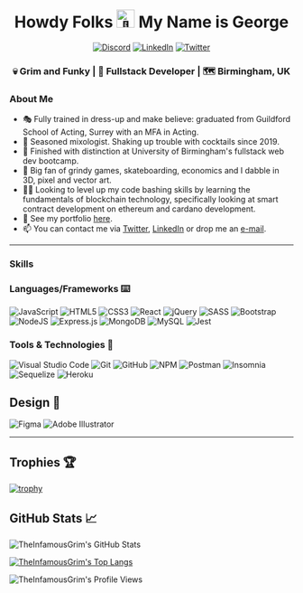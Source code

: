 <h1 align="center">Howdy Folks <picture>
  <source srcset="https://fonts.gstatic.com/s/e/notoemoji/latest/1f47b/512.webp" type="image/webp">
  <img src="https://fonts.gstatic.com/s/e/notoemoji/latest/1f47b/512.gif" alt="👻" width="32" height="32">
</picture> My Name is George
 </h1>
 
 <div align="center">
 
<a href="https://discordapp.com/users/GrimFunk#8985">![Discord](https://img.shields.io/badge/Discord-%235865F2.svg?style=for-the-badge&logo=discord&logoColor=white)</a>
<a href="https://www.linkedin.com/in/george-fincher-aa7869214/">![LinkedIn](https://img.shields.io/badge/linkedin-%230077B5.svg?style=for-the-badge&logo=linkedin&logoColor=white)</a>
<a href="https://twitter.com/VaporWhy">![Twitter](https://img.shields.io/badge/Twitter-%231DA1F2.svg?style=for-the-badge&logo=Twitter&logoColor=white)</a>
  
 </div>
 
 <h3 align="center">
  💀 Grim and Funky | 👾 Fullstack Developer | 🗺️ Birmingham, UK
 </h3>
  
 ### About Me

- 🎭 Fully trained in dress-up and make believe: graduated from Guildford School of Acting, Surrey with an MFA in Acting.
- 🍹 Seasoned mixologist. Shaking up trouble with cocktails since 2019.
- 🏅 Finished with distinction at University of Birmingham's fullstack web dev bootcamp.
- 💞️ Big fan of grindy games, skateboarding, economics and I dabble in 3D, pixel and vector art.
- 🧑‍🎓 Looking to level up my code bashing skills by learning the fundamentals of blockchain technology, specifically looking at smart contract development on ethereum and cardano development.
- 🌆 See my portfolio [here](https://theinfamousgrim.github.io/george-fincher-web-portfolio/).
- 📫 You can contact me via [Twitter](https://twitter.com/VaporWhy), [LinkedIn](https://www.linkedin.com/in/george-fincher-aa7869214/) or drop me an [e-mail](mailto:finchergeorge1@gmail.com).

---

### Skills

### Languages/Frameworks ⌨️

![JavaScript](https://img.shields.io/badge/javascript-%23323330.svg?style=for-the-badge&logo=javascript&logoColor=%23F7DF1E)
![HTML5](https://img.shields.io/badge/html5-%23E34F26.svg?style=for-the-badge&logo=html5&logoColor=white)
![CSS3](https://img.shields.io/badge/css3-%231572B6.svg?style=for-the-badge&logo=css3&logoColor=white)
![React](https://img.shields.io/badge/react-%2320232a.svg?style=for-the-badge&logo=react&logoColor=%2361DAFB)
![jQuery](https://img.shields.io/badge/jquery-%230769AD.svg?style=for-the-badge&logo=jquery&logoColor=white)
![SASS](https://img.shields.io/badge/SASS-hotpink.svg?style=for-the-badge&logo=SASS&logoColor=white)
![Bootstrap](https://img.shields.io/badge/bootstrap-%23563D7C.svg?style=for-the-badge&logo=bootstrap&logoColor=white)
![NodeJS](https://img.shields.io/badge/node.js-6DA55F?style=for-the-badge&logo=node.js&logoColor=white)
![Express.js](https://img.shields.io/badge/express.js-%23404d59.svg?style=for-the-badge&logo=express&logoColor=%2361DAFB)
![MongoDB](https://img.shields.io/badge/MongoDB-%234ea94b.svg?style=for-the-badge&logo=mongodb&logoColor=white)
![MySQL](https://img.shields.io/badge/mysql-%2300f.svg?style=for-the-badge&logo=mysql&logoColor=white)
![Jest](https://img.shields.io/badge/-jest-%23C21325?style=for-the-badge&logo=jest&logoColor=white)

### Tools & Technologies 🔧

![Visual Studio Code](https://img.shields.io/badge/Visual%20Studio%20Code-0078d7.svg?style=for-the-badge&logo=visual-studio-code&logoColor=white)
![Git](https://img.shields.io/badge/git-%23F05033.svg?style=for-the-badge&logo=git&logoColor=white)
![GitHub](https://img.shields.io/badge/github-%23121011.svg?style=for-the-badge&logo=github&logoColor=white)
![NPM](https://img.shields.io/badge/NPM-%23000000.svg?style=for-the-badge&logo=npm&logoColor=white)
![Postman](https://img.shields.io/badge/Postman-FF6C37?style=for-the-badge&logo=postman&logoColor=white)
![Insomnia](https://img.shields.io/badge/Insomnia-black?style=for-the-badge&logo=insomnia&logoColor=5849BE)
![Sequelize](https://img.shields.io/badge/Sequelize-52B0E7?style=for-the-badge&logo=Sequelize&logoColor=white)
![Heroku](https://img.shields.io/badge/heroku-%23430098.svg?style=for-the-badge&logo=heroku&logoColor=white)

## Design 🎨

![Figma](https://img.shields.io/badge/figma-%23F24E1E.svg?style=for-the-badge&logo=figma&logoColor=white)
![Adobe Illustrator](https://img.shields.io/badge/adobe%20illustrator-%23FF9A00.svg?style=for-the-badge&logo=adobe%20illustrator&logoColor=white)

---

## Trophies 🏆

[![trophy](https://github-profile-trophy.vercel.app/?username=TheInfamousGrim&theme=tokyonight)](https://github.com/ryo-ma/github-profile-trophy)

## GitHub Stats 📈

![TheInfamousGrim's GitHub Stats](https://github-readme-stats.vercel.app/api?username=TheInfamousGrim&show_icons=true&theme=tokyonight)

[![TheInfamousGrim's Top Langs](https://github-readme-stats.vercel.app/api/top-langs/?username=TheInfamousGrim&layout=compact&theme=tokyonight)](https://github.com/TheInfamousGrim/github-readme-stats)

![TheInfamousGrim's Profile Views](https://komarev.com/ghpvc/?username=TheInfamousGrim&style=for-the-badge&color=ff69b4)
<!---
TheInfamousGrim/TheInfamousGrim is a ✨ special ✨ repository because its `README.md` (this file) appears on your GitHub profile.
You can click the Preview link to take a look at your changes.
--->
